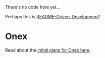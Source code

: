There's no code here yet...

Perhaps this is [README-Driven-Development](http://tom.preston-werner.com/2010/08/23/readme-driven-development.html)!

# Onex

Read about the [initial plans for Onex here](http://object.network/onex-app.html).


